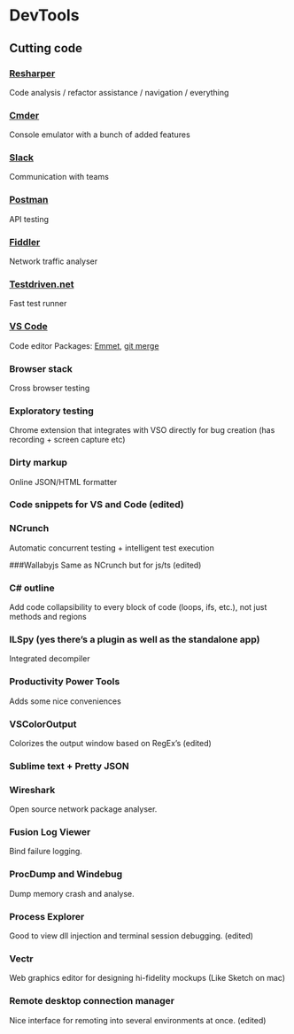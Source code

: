 # DevTools

## Cutting code
### [Resharper](https://www.jetbrains.com/resharper/)
   Code analysis / refactor assistance / navigation / everything

### [Cmder](http://cmder.net/)
   Console emulator with a bunch of added features

### [Slack](https://team-intergen.slack.com/)
   Communication with teams

### [Postman](https://chrome.google.com/webstore/detail/postman/fhbjgbiflinjbdggehcddcbncdddomop?hl=en)
   API testing

### [Fiddler](https://www.telerik.com/download/fiddler)
   Network traffic analyser

### [Testdriven.net](http://www.testdriven.net/)
   Fast test runner

### [VS Code](https://code.visualstudio.com)
   Code editor
   Packages: [Emmet](http://docs.emmet.io/), [git merge](https://code.visualstudio.com/docs/editor/versioncontrol)

### Browser stack
   Cross browser testing

### Exploratory testing
   Chrome extension that integrates with VSO directly for bug creation (has recording + screen capture etc)

### Dirty markup
   Online JSON/HTML formatter

### Code snippets for VS and Code (edited)

### NCrunch 
   Automatic concurrent testing + intelligent test execution

###Wallabyjs
   Same as NCrunch but for js/ts (edited)

### C# outline
   Add code collapsibility to every block of code (loops, ifs, etc.), not just methods and regions

### ILSpy (yes there’s a plugin as well as the standalone app)
   Integrated decompiler

### Productivity Power Tools
   Adds some nice conveniences

### VSColorOutput
   Colorizes the output window based on RegEx’s (edited)

### Sublime text + Pretty JSON

### Wireshark
   Open source network package analyser. 

### Fusion Log Viewer
   Bind failure logging.

### ProcDump and Windebug
   Dump memory crash and analyse. 

### Process Explorer
   Good to view dll injection and terminal session debugging. (edited)

### Vectr
   Web graphics editor for designing hi-fidelity mockups (Like Sketch on mac)

### Remote desktop connection manager
   Nice interface for remoting into several environments at once. (edited)
